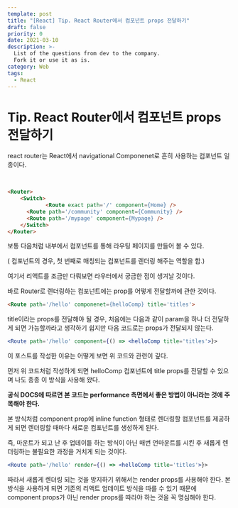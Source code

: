 ```yaml
---
template: post
title: "[React] Tip. React Router에서 컴포넌트 props 전달하기"
draft: false
priority: 0
date: 2021-03-10
description: >-
  List of the questions from dev to the company.
  Fork it or use it as is.
category: Web
tags:
  - React
---
```


# Tip. React Router에서 컴포넌트 props 전달하기

react router는 React에서 navigational Componenet로 흔히 사용하는 컴포넌트 일종이다.

<br/>

```html
<Router>
	<Switch>
			<Route exact path='/' component={Home} />
      <Route path='/community' component={Community} />
      <Route path='/mypage' component={Mypage} />
	</Switch>
</Router>
```

보통 다음처럼 <Router> 내부에서 <Route> 컴포넌트를 통해 라우팅 페이지를 만들어 볼 수 있다.

(<Switch> 컴포넌트의 경우, 첫 번째로 매칭되는 컴포넌트를 렌더링 해주는 역할을 함.)

여기서 리액트를 조금만 다뤄보면 라우터에서 궁금한 점이 생겨날 것이다.

바로 Router로 렌더링하는 컴포넌트에는 prop를 어떻게 전달할까에 관한 것이다.

```html
<Route path='/hello' componenet={helloComp} title='titles'>
```

title이라는 props를 전달해야 될 경우, 처음에는 다음과 같이 param을 하나 더 전달하게 되면 가능할까라고 생각하기 쉽지만 다음 코드로는 props가 전달되지 않는다.

```jsx
<Route path='/hello' component={() => <helloComp title='titles'>}>
```

이 포스트를 작성한 이유는 어떻게 보면 위 코드와 관련이 깊다.

먼저 위 코드처럼 작성하게 되면 helloComp 컴포넌트에 title props를 전달할 수 있으며 나도 종종 이 방식을 사용해 왔다.

**공식 DOCS에 따르면 본 코드는 performance 측면에서 좋은 방법이 아니라는 것에 주목해야 한다.**

본 방식처럼 component prop에 inline function 형태로 렌더링할 컴포넌트를 제공하게 되면 렌더링할 때마다 새로운 컴포넌트를 생성하게 된다.

즉, 마운트가 되고 난 후 업데이틑 하는 방식이 아닌 매번 언마운트를 시킨 후 새롭게 렌더링하는 불필요한 과정을 거치게 되는 것이다.

```jsx
<Route path='/hello' render={() => <helloComp title='titles'>}>
```

따라서 새롭게 렌더링 되는 것을 방지하기 위해서는 render props를 사용해야 한다. 본 방식을 사용하게 되면 기존의 리액트 업데이트 방식을 따를 수 있기 때문에 component props가 아닌 render props를 따라야 하는 것을 꼭 명심해야 한다.